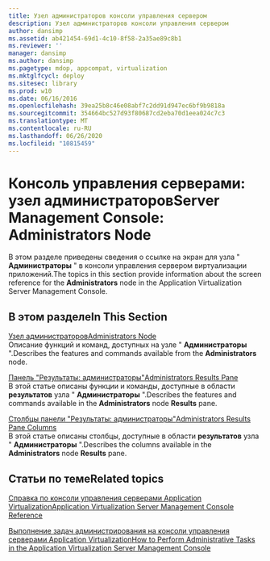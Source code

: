 ```yaml
---
title: Узел администраторов консоли управления сервером
description: Узел администраторов консоли управления сервером
author: dansimp
ms.assetid: ab421454-69d1-4c10-8f58-2a35ae89c8b1
ms.reviewer: ''
manager: dansimp
ms.author: dansimp
ms.pagetype: mdop, appcompat, virtualization
ms.mktglfcycl: deploy
ms.sitesec: library
ms.prod: w10
ms.date: 06/16/2016
ms.openlocfilehash: 39ea25b8c46e08abf7c2dd91d947ec6bf9b9818a
ms.sourcegitcommit: 354664bc527d93f80687cd2eba70d1eea024c7c3
ms.translationtype: MT
ms.contentlocale: ru-RU
ms.lasthandoff: 06/26/2020
ms.locfileid: "10815459"
---
```

# <span data-ttu-id="88502-103">Консоль управления серверами: узел администраторов</span><span class="sxs-lookup"><span data-stu-id="88502-103">Server Management Console: Administrators Node</span></span>


<span data-ttu-id="88502-104">В этом разделе приведены сведения о ссылке на экран для узла " **Администраторы** " в консоли управления сервером виртуализации приложений.</span><span class="sxs-lookup"><span data-stu-id="88502-104">The topics in this section provide information about the screen reference for the **Administrators** node in the Application Virtualization Server Management Console.</span></span>

## <span data-ttu-id="88502-105">В этом разделе</span><span class="sxs-lookup"><span data-stu-id="88502-105">In This Section</span></span>


<a href="" id="administrators-node"></a>[<span data-ttu-id="88502-106">Узел администраторов</span><span class="sxs-lookup"><span data-stu-id="88502-106">Administrators Node</span></span>](administrators-node.md)  
<span data-ttu-id="88502-107">Описание функций и команд, доступных на узле " **Администраторы** ".</span><span class="sxs-lookup"><span data-stu-id="88502-107">Describes the features and commands available from the **Administrators** node.</span></span>

<a href="" id="administrators-results-pane"></a>[<span data-ttu-id="88502-108">Панель "Результаты: администраторы"</span><span class="sxs-lookup"><span data-stu-id="88502-108">Administrators Results Pane</span></span>](administrators-results-pane.md)  
<span data-ttu-id="88502-109">В этой статье описаны функции и команды, доступные в области **результатов** узла " **Администраторы** ".</span><span class="sxs-lookup"><span data-stu-id="88502-109">Describes the features and commands available in the **Administrators** node **Results** pane.</span></span>

<a href="" id="administrators-results-pane-columns"></a>[<span data-ttu-id="88502-110">Столбцы панели "Результаты: администраторы"</span><span class="sxs-lookup"><span data-stu-id="88502-110">Administrators Results Pane Columns</span></span>](administrators-results-pane-columns.md)  
<span data-ttu-id="88502-111">В этой статье описаны столбцы, доступные в области **результатов** узла " **Администраторы** ".</span><span class="sxs-lookup"><span data-stu-id="88502-111">Describes the columns available in the **Administrators** node **Results** pane.</span></span>

## <span data-ttu-id="88502-112">Статьи по теме</span><span class="sxs-lookup"><span data-stu-id="88502-112">Related topics</span></span>


[<span data-ttu-id="88502-113">Справка по консоли управления серверами Application Virtualization</span><span class="sxs-lookup"><span data-stu-id="88502-113">Application Virtualization Server Management Console Reference</span></span>](application-virtualization-server-management-console-reference.md)

[<span data-ttu-id="88502-114">Выполнение задач администрирования на консоли управления серверами Application Virtualization</span><span class="sxs-lookup"><span data-stu-id="88502-114">How to Perform Administrative Tasks in the Application Virtualization Server Management Console</span></span>](how-to-perform-administrative-tasks-in-the-application-virtualization-server-management-console.md)

 

 





